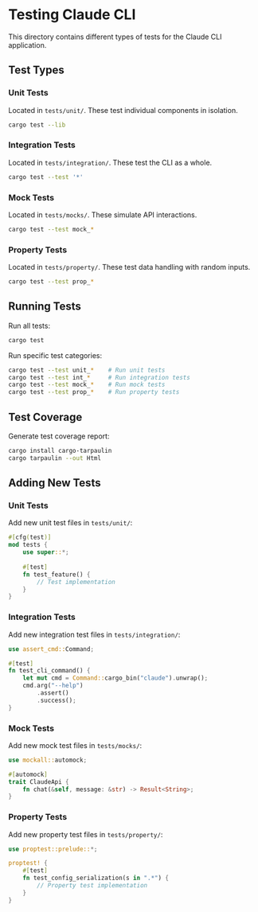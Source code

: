 # Testing Claude CLI

This directory contains different types of tests for the Claude CLI application.

## Test Types

### Unit Tests
Located in `tests/unit/`. These test individual components in isolation.
```bash
cargo test --lib
```

### Integration Tests
Located in `tests/integration/`. These test the CLI as a whole.
```bash
cargo test --test '*'
```

### Mock Tests
Located in `tests/mocks/`. These simulate API interactions.
```bash
cargo test --test mock_*
```

### Property Tests
Located in `tests/property/`. These test data handling with random inputs.
```bash
cargo test --test prop_*
```

## Running Tests

Run all tests:
```bash
cargo test
```

Run specific test categories:
```bash
cargo test --test unit_*    # Run unit tests
cargo test --test int_*     # Run integration tests
cargo test --test mock_*    # Run mock tests
cargo test --test prop_*    # Run property tests
```

## Test Coverage

Generate test coverage report:
```bash
cargo install cargo-tarpaulin
cargo tarpaulin --out Html
```

## Adding New Tests

### Unit Tests
Add new unit test files in `tests/unit/`:
```rust
#[cfg(test)]
mod tests {
    use super::*;
    
    #[test]
    fn test_feature() {
        // Test implementation
    }
}
```

### Integration Tests
Add new integration test files in `tests/integration/`:
```rust
use assert_cmd::Command;

#[test]
fn test_cli_command() {
    let mut cmd = Command::cargo_bin("claude").unwrap();
    cmd.arg("--help")
        .assert()
        .success();
}
```

### Mock Tests
Add new mock test files in `tests/mocks/`:
```rust
use mockall::automock;

#[automock]
trait ClaudeApi {
    fn chat(&self, message: &str) -> Result<String>;
}
```

### Property Tests
Add new property test files in `tests/property/`:
```rust
use proptest::prelude::*;

proptest! {
    #[test]
    fn test_config_serialization(s in ".*") {
        // Property test implementation
    }
}
```